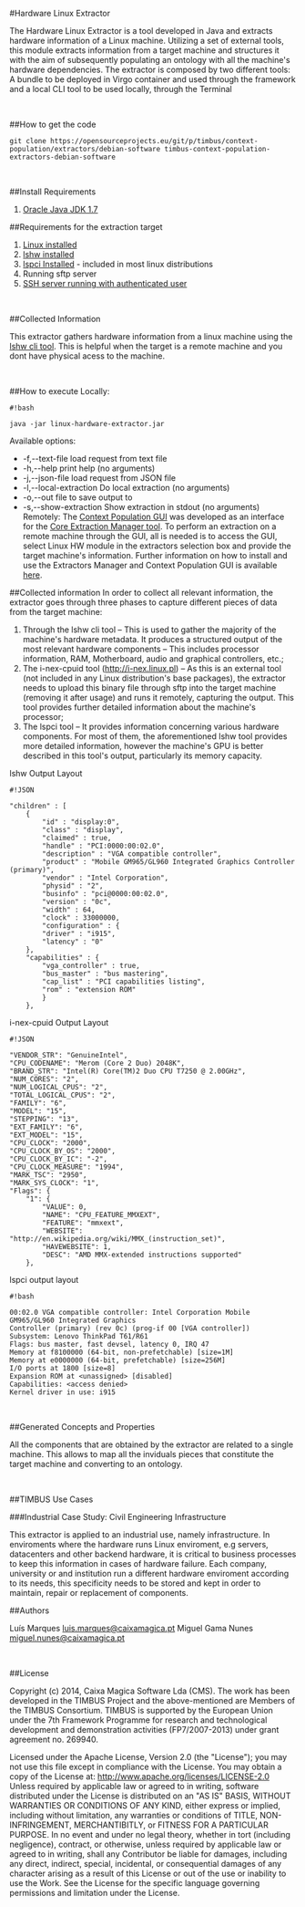#Hardware Linux Extractor

The Hardware Linux Extractor is a tool developed in Java and extracts hardware information of a Linux
machine.
Utilizing a set of external tools, this module extracts information from a target machine and structures it
with the aim of subsequently populating an ontology with all the machine's hardware dependencies.
The extractor is composed by two different tools: A bundle to be deployed in Virgo container and used
through the framework and a local CLI tool to be used locally, through the Terminal

&nbsp;

##How to get the code

	git clone https://opensourceprojects.eu/git/p/timbus/context-population/extractors/debian-software timbus-context-population-extractors-debian-software 

&nbsp;

##Install Requirements

1. [Oracle Java JDK 1.7](http://www.oracle.com/technetwork/java/javase/downloads/index.html)

##Requirements for the extraction target

1. [Linux installed](http://en.wikipedia.org/wiki/list_of_Linux_distributions)
2. [lshw installed](http://ezix.org/project/wiki/HardwareLiSter)
3. [lspci Installed](http://en.wikipedia.org/wiki/Lspci) - included in most linux distributions
4. Running sftp server
5. [SSH server running with authenticated user](http://www.cyberciti.biz/faq/how-to-installing-and-using-ssh-client-server-in-linux/)

&nbsp;

##Collected Information

This extractor gathers hardware information from a linux machine using the [lshw cli tool](http://ezix.org/project/wiki/HardwareLiSter). 
This is helpful when the target is a remote machine and you dont have physical acess to the machine.

&nbsp;

##How to execute
Locally:

	#!bash

	java -jar linux-hardware-extractor.jar

Available options:
- -f,--text-file load request from text file
- -h,--help print help (no arguments)
- -j,--json-file  load request from JSON file
- -l,--local-extraction Do local extraction (no arguments)
- -o,--out file to save output to
- -s,--show-extraction Show extraction in stdout (no arguments)
&nbsp;
Remotely:
The [Context Population GUI](testbed.timbusproject.net:3001) was developed as an interface for the [Core Extraction Manager tool](https://opensourceprojects.eu/p/timbus/context-population/extraction-manager/). 
 To perform an extraction on a remote machine through the GUI, all is needed is to access the GUI, select Linux HW module in the extractors selection box and provide the target machine's information.
  Further information on how to install and use the Extractors Manager and Context Population GUI is available [here](http://timbusproject.net/portal).
&nbsp;

##Collected information
In order to collect all relevant information, the extractor goes through three phases to capture different
pieces of data from the target machine:
1. Through the lshw cli tool – This is used to gather the majority of the machine's hardware metadata.
It produces a structured output of the most relevant hardware components – This includes
processor information, RAM, Motherboard, audio and graphical controllers, etc.;
2. The i-nex-cpuid tool (http://i-nex.linux.pl) – As this is an external tool (not included in any
Linux distribution's base packages), the extractor needs to upload this binary file through sftp into
the target machine (removing it after usage) and runs it remotely, capturing the output. This tool
provides further detailed information about the machine's processor;
3. The lspci tool – It provides information concerning various hardware components. For most of
them, the aforementioned lshw tool provides more detailed information, however the machine's
GPU is better described in this tool's output, particularly its memory capacity.

lshw Output Layout
	
	#!JSON

	"children" : [
		{
			"id" : "display:0",
			"class" : "display",
			"claimed" : true,
			"handle" : "PCI:0000:00:02.0",
			"description" : "VGA compatible controller",
			"product" : "Mobile GM965/GL960 Integrated Graphics Controller (primary)",
			"vendor" : "Intel Corporation",
			"physid" : "2",
			"businfo" : "pci@0000:00:02.0",
			"version" : "0c",
			"width" : 64,
			"clock" : 33000000,
			"configuration" : {
			"driver" : "i915",
			"latency" : "0"
		},
		"capabilities" : {
			"vga_controller" : true,
			"bus_master" : "bus mastering",
			"cap_list" : "PCI capabilities listing",
			"rom" : "extension ROM"
			}
		},
 
i-nex-cpuid Output Layout 

	#!JSON

	"VENDOR_STR": "GenuineIntel",
	"CPU_CODENAME": "Merom (Core 2 Duo) 2048K",
	"BRAND_STR": "Intel(R) Core(TM)2 Duo CPU T7250 @ 2.00GHz",
	"NUM_CORES": "2",
	"NUM_LOGICAL_CPUS": "2",
	"TOTAL_LOGICAL_CPUS": "2",
	"FAMILY": "6",
	"MODEL": "15",
	"STEPPING": "13",
	"EXT_FAMILY": "6",
	"EXT_MODEL": "15",
	"CPU_CLOCK": "2000",
	"CPU_CLOCK_BY_OS": "2000",
	"CPU_CLOCK_BY_IC": "-2",
	"CPU_CLOCK_MEASURE": "1994",
	"MARK_TSC": "2950",
	"MARK_SYS_CLOCK": "1",
	"Flags": {
		"1": {
			"VALUE": 0,
			"NAME": "CPU_FEATURE_MMXEXT",
			"FEATURE": "mmxext",
			"WEBSITE": "http://en.wikipedia.org/wiki/MMX_(instruction_set)",
			"HAVEWEBSITE": 1,
			"DESC": "AMD MMX-extended instructions supported"
		}, 
lspci output layout
	
	#!bash

	00:02.0 VGA compatible controller: Intel Corporation Mobile GM965/GL960 Integrated Graphics
	Controller (primary) (rev 0c) (prog-if 00 [VGA controller])
	Subsystem: Lenovo ThinkPad T61/R61
	Flags: bus master, fast devsel, latency 0, IRQ 47
	Memory at f8100000 (64-bit, non-prefetchable) [size=1M]
	Memory at e0000000 (64-bit, prefetchable) [size=256M]
	I/O ports at 1800 [size=8]
	Expansion ROM at <unassigned> [disabled]
	Capabilities: <access denied>
	Kernel driver in use: i915

&nbsp;


##Generated Concepts and Properties

All the components that are obtained by the extractor are related to a single machine. This allows to map all the inviduals pieces that constitute the target machine and converting to an ontology. 

&nbsp;

##TIMBUS Use Cases

###Industrial Case Study: Civil Engineering Infrastructure

This extractor is applied to an industrial use, namely infrastructure. In enviroments where the hardware runs Linux enviroment, e.g servers, datacenters and other backend hardware, it is critical to business processes to keep this information in cases of hardware failure.
Each company, university or and institution run a different hardware enviroment according to its needs, this specificity needs to be stored and kept in order to maintain, repair or replacement of components.




##Authors

Luís Marques <luis.marques@caixamagica.pt>
Miguel Gama Nunes <miguel.nunes@caixamagica.pt>

&nbsp;

##License

Copyright (c) 2014, Caixa Magica Software Lda (CMS).
The work has been developed in the TIMBUS Project and the above-mentioned are Members of the TIMBUS Consortium.
TIMBUS is supported by the European Union under the 7th Framework Programme for research and technological development and demonstration activities (FP7/2007-2013) under grant agreement no. 269940.

Licensed under the Apache License, Version 2.0 (the "License"); you may not use this file except in compliance with the License. You may obtain a copy of the License at:   http://www.apache.org/licenses/LICENSE-2.0 Unless required by applicable law or agreed to in writing, software distributed under the License is distributed on an "AS IS" BASIS, WITHOUT WARRANTIES OR CONDITIONS OF ANY KIND, either express or implied, including without limitation, any warranties or conditions of TITLE, NON-INFRINGEMENT, MERCHANTIBITLY, or FITNESS FOR A PARTICULAR PURPOSE. In no event and under no legal theory, whether in tort (including negligence), contract, or otherwise, unless required by applicable law or agreed to in writing, shall any Contributor be liable for damages, including any direct, indirect, special, incidental, or consequential damages of any character arising as a result of this License or out of the use or inability to use the Work.
See the License for the specific language governing permissions and limitation under the License.

